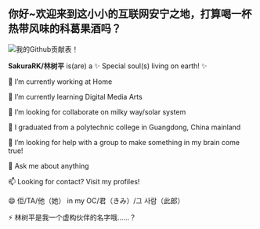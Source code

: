 ## 你好~欢迎来到这小小的互联网安宁之地，打算喝一杯热带风味的科葛果酒吗？
![我的Github贡献表！](https://github-readme-stats.vercel.app/api?username=SakuraRK&show_icons=true&theme=cobalt2)

**SakuraRK/林树平** is(are) a ✨ Special soul(s) living on earth! ✨

 🔭 I’m currently working at Home
 
 🌱 I’m currently learning Digital Media Arts
 
 👯 I’m looking for collaborate on milky way/solar system
 
 🏫 I graduated from a polytechnic college in Guangdong, China mainland
 
 🤔 I’m looking for help with a group to make something in my brain come true!
 
 💬 Ask me about anything
 
 📫 Looking for contact? Visit my profiles!
 
 😄  佢/TA/他（她） in my OC/君（きみ）/그 사람（此郎）
 
 ⚡  林树平是我一个虚构伙伴的名字哦……？
